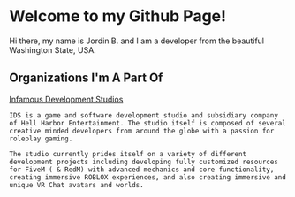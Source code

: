 # Welcome to my Github Page!
Hi there, my name is Jordin B. and I am a developer from the beautiful Washington State, USA.

## Organizations I'm A Part Of
[Infamous Development Studios](https://github.com/Infamous-Development-Studio)
```
IDS is a game and software development studio and subsidiary company of Hell Harbor Entertainment. The studio itself is composed of several creative minded developers from around the globe with a passion for roleplay gaming. 

The studio currently prides itself on a variety of different development projects including developing fully customized resources for FiveM ( & RedM) with advanced mechanics and core functionality, creating immersive ROBLOX experiences, and also creating immersive and unique VR Chat avatars and worlds. 
```


